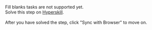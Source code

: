 Fill blanks tasks are not supported yet. <br>Solve this step on <a href="https://hyperskill.org/learn/step/32738">Hyperskill</a>. <br><br>After you have solved the step, click "Sync with Browser"  to move on.